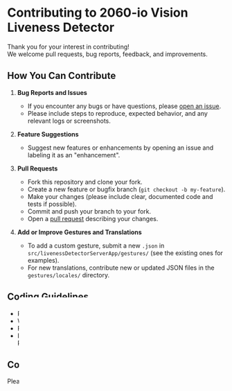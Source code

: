 # Contributing to 2060-io Vision Liveness Detector

Thank you for your interest in contributing!  
We welcome pull requests, bug reports, feedback, and improvements.

## How You Can Contribute

1. **Bug Reports and Issues**
    - If you encounter any bugs or have questions, please [open an issue](https://github.com/2060-io/vision-liveness-detector/issues).
    - Please include steps to reproduce, expected behavior, and any relevant logs or screenshots.

2. **Feature Suggestions**
    - Suggest new features or enhancements by opening an issue and labeling it as an "enhancement".

3. **Pull Requests**
    - Fork this repository and clone your fork.
    - Create a new feature or bugfix branch (`git checkout -b my-feature`).
    - Make your changes (please include clear, documented code and tests if possible).
    - Commit and push your branch to your fork.
    - Open a [pull request](https://github.com/2060-io/vision-liveness-detector/pulls) describing your changes.

4. **Add or Improve Gestures and Translations**
    - To add a custom gesture, submit a new `.json` in `src/livenessDetectorServerApp/gestures/` (see the existing ones for examples).
    - For new translations, contribute new or updated JSON files in the `gestures/locales/` directory.

## Coding Guidelines

- Please follow the formatting and style used throughout the project.
- Write clear commit messages.
- For feature changes, update documentation if required.
- If your code changes the public API or behavior, please update the README if necessary.

## Code of Conduct

Please act respectfully and professionally in all project spaces.
